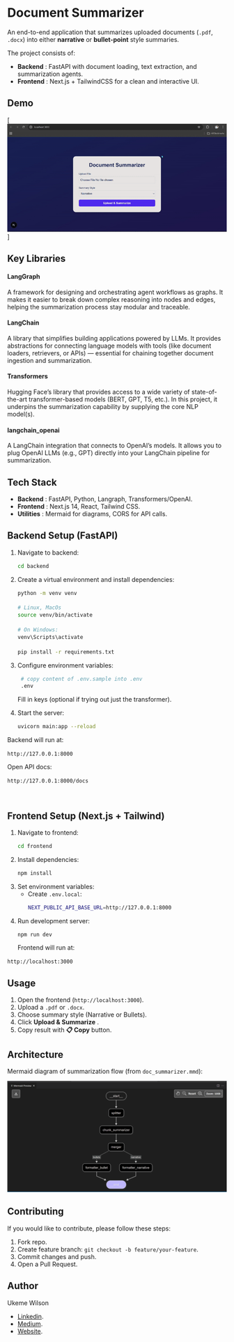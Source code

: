 # Document Summarizer

An end-to-end application that summarizes uploaded documents (`.pdf`, `.docx`) into either **narrative** or **bullet-point** style summaries.

The project consists of:

-  **Backend** : FastAPI with document loading, text extraction, and summarization agents.
-  **Frontend** : Next.js + TailwindCSS for a clean and interactive UI.

## Demo

[![Demo](./assets/demo-gif.gif)]

## Key Libraries

#### LangGraph

A framework for designing and orchestrating agent workflows as graphs. It makes it easier to break down complex reasoning into nodes and edges, helping the summarization process stay modular and traceable.

#### LangChain

A library that simplifies building applications powered by LLMs. It provides abstractions for connecting language models with tools (like document loaders, retrievers, or APIs) — essential for chaining together document ingestion and summarization.

#### Transformers

Hugging Face’s library that provides access to a wide variety of state-of-the-art transformer-based models (BERT, GPT, T5, etc.). In this project, it underpins the summarization capability by supplying the core NLP model(s).

#### langchain_openai

A LangChain integration that connects to OpenAI’s models. It allows you to plug OpenAI LLMs (e.g., GPT) directly into your LangChain pipeline for summarization.

## Tech Stack

- **Backend** : FastAPI, Python, Langraph, Transformers/OpenAI.
- **Frontend** : Next.js 14, React, Tailwind CSS.
- **Utilities** : Mermaid for diagrams, CORS for API calls.

## Backend Setup (FastAPI)

1. Navigate to backend:

   ```sh
   cd backend
   ```

2. Create a virtual environment and install dependencies:

   ```sh
   python -m venv venv

   # Linux, MacOs
   source venv/bin/activate

   # On Windows:
   venv\Scripts\activate

   pip install -r requirements.txt
   ```

3. Configure environment variables:

   ```sh
    # copy content of .env.sample into .env
    .env
   ```

   Fill in keys (optional if trying out just the transformer).

4. Start the server:
   ```sh
   uvicorn main:app --reload
   ```

Backend will run at:

`http://127.0.0.1:8000`

Open API docs:

`http://127.0.0.1:8000/docs`

<br>

## Frontend Setup (Next.js + Tailwind)

1. Navigate to frontend:
   ```sh
   cd frontend
   ```
2. Install dependencies:
   ```sh
   npm install
   ```
3. Set environment variables:
   - Create `.env.local`:
     ```sh
     NEXT_PUBLIC_API_BASE_URL=http://127.0.0.1:8000
     ```
4. Run development server:
   ```sh
   npm run dev
   ```
   Frontend will run at:

`http://localhost:3000`

## Usage

1. Open the frontend (`http://localhost:3000`).
2. Upload a `.pdf` or `.docx`.
3. Choose summary style (Narrative or Bullets).
4. Click **Upload & Summarize** .
5. Copy result with **📋 Copy** button.

## Architecture

Mermaid diagram of summarization flow (from `doc_summarizer.mmd`):

![Architecture](./assets/architecture.png)

## Contributing

If you would like to contribute, please follow these steps:

1. Fork repo.
2. Create feature branch: `git checkout -b feature/your-feature`.
3. Commit changes and push.
4. Open a Pull Request.

## Author

Ukeme Wilson

- <a href="https://www.linkedin.com/in/ukeme-wilson-4825a383/">Linkedin</a>.
- <a href="https://medium.com/@ukemeboswilson">Medium</a>.
- <a href="https://www.ukemewilson.site/">Website</a>.
